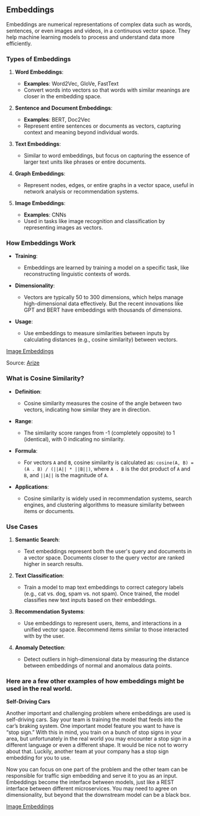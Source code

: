 ## Embeddings

Embeddings are numerical representations of complex data such as words, sentences, or even images and videos, in a continuous vector space. They help machine learning models to process and understand data more efficiently.

### Types of Embeddings

1. **Word Embeddings**:
   - **Examples**: Word2Vec, GloVe, FastText
   - Convert words into vectors so that words with similar meanings are closer in the embedding space.

2. **Sentence and Document Embeddings**:
   - **Examples**: BERT, Doc2Vec
   - Represent entire sentences or documents as vectors, capturing context and meaning beyond individual words.

3. **Text Embeddings**:
   - Similar to word embeddings, but focus on capturing the essence of larger text units like phrases or entire documents.

4. **Graph Embeddings**:
   - Represent nodes, edges, or entire graphs in a vector space, useful in network analysis or recommendation systems.

5. **Image Embeddings**:
   - **Examples**: CNNs
   - Used in tasks like image recognition and classification by representing images as vectors.

### How Embeddings Work

- **Training**:
  - Embeddings are learned by training a model on a specific task, like reconstructing linguistic contexts of words.

- **Dimensionality**:
  - Vectors are typically 50 to 300 dimensions, which helps manage high-dimensional data effectively. But the recent innovations like GPT and BERT have embeddings with thousands of dimensions.

- **Usage**:
  - Use embeddings to measure similarities between inputs by calculating distances (e.g., cosine similarity) between vectors.

[Image Embeddings](https://arize.com/wp-content/uploads/2022/06/blog-king-queen-embeddings.jpg)

Source: [Arize](https://arize.com/)

### What is Cosine Similarity?

- **Definition**:
  - Cosine similarity measures the cosine of the angle between two vectors, indicating how similar they are in direction.

- **Range**:
    - The similarity score ranges from -1 (completely opposite) to 1 (identical), with 0 indicating no similarity.

- **Formula**:
    - For vectors `A` and `B`, cosine similarity is calculated as: `cosine(A, B) = (A . B) / (||A|| * ||B||)`, where `A . B` is the dot product of `A` and `B`, and `||A||` is the magnitude of `A`.

- **Applications**:
    - Cosine similarity is widely used in recommendation systems, search engines, and clustering algorithms to measure similarity between items or documents.

### Use Cases

1. **Semantic Search**:
   - Text embeddings represent both the user's query and documents in a vector space. Documents closer to the query vector are ranked higher in search results.

2. **Text Classification**:
   - Train a model to map text embeddings to correct category labels (e.g., cat vs. dog, spam vs. not spam). Once trained, the model classifies new text inputs based on their embeddings.

3. **Recommendation Systems**:
    - Use embeddings to represent users, items, and interactions in a unified vector space. Recommend items similar to those interacted with by the user.

4. **Anomaly Detection**:
    - Detect outliers in high-dimensional data by measuring the distance between embeddings of normal and anomalous data points.

### Here are a few other examples of how embeddings might be used in the real world.

**Self-Driving Cars**

Another important and challenging problem where embeddings are used is self-driving cars. Say your team is training the model that feeds into the car’s braking system. One important model feature you want to have is “stop sign.” With this in mind, you train on a bunch of stop signs in your area, but unfortunately in the real world you may encounter a stop sign in a different language or even a different shape. It would be nice not to worry about that. Luckily, another team at your company has a stop sign embedding for you to use.

Now you can focus on one part of the problem and the other team can be responsible for traffic sign embedding and serve it to you as an input. Embeddings become the interface between models, just like a REST interface between different microservices. You may need to agree on dimensionality, but beyond that the downstream model can be a black box.

[Image Embeddings](https://arize.com/wp-content/uploads/2022/06/blog-stop-sign-embeddings.png)
